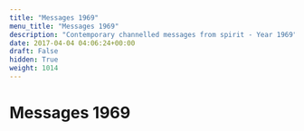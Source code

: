 ```yaml
---
title: "Messages 1969"
menu_title: "Messages 1969"
description: "Contemporary channelled messages from spirit - Year 1969"
date: 2017-04-04 04:06:24+00:00
draft: False
hidden: True
weight: 1014
---
```

# Messages 1969

